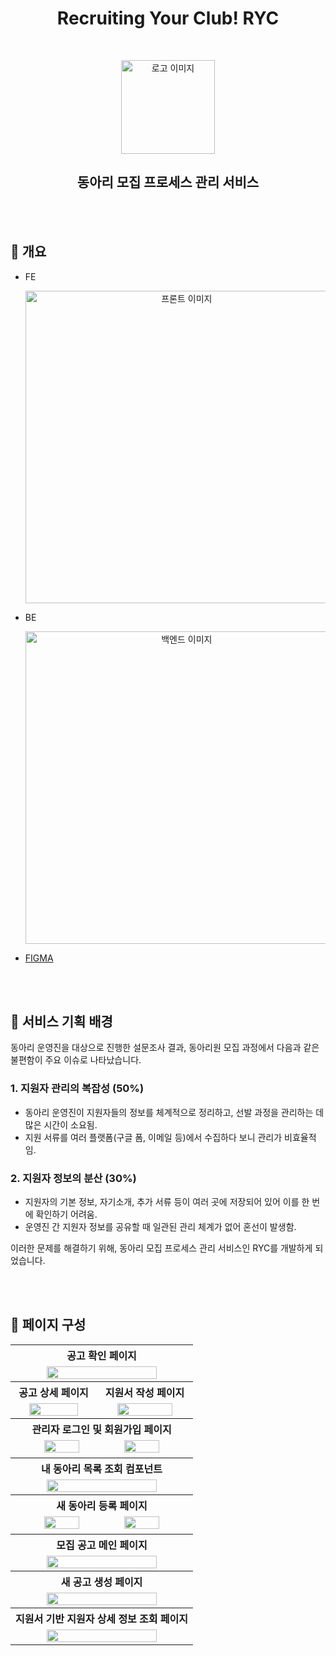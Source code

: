<h1 align="center">Recruiting Your Club! RYC</h1>
<br>
<p align="center">
  <img src="https://github.com/user-attachments/assets/c0bda7ef-373e-45de-b32e-b892ca81460b" 
       alt="로고 이미지" width="150px">
</p>

<h2 align="center">동아리 모집 프로세스 관리 서비스</h2>

<br><br>

## 📌 개요  
- FE  
  <p align="center">
    <img src="https://github.com/user-attachments/assets/32ad2a7c-ae7b-458e-b505-893c26af6a7e" 
         alt="프론트 이미지" width="500px">
  </p>

- BE  
  <p align="center">
    <img src="https://github.com/user-attachments/assets/ab503ee5-e074-4f81-8f1d-791046f91676" 
         alt="백엔드 이미지" width="500px">
  </p>

- [FIGMA](https://www.figma.com/design/bRET7spZWHW3tV6oKcD3fg/Recruiting-Your-Club!-%EB%94%94%EC%9E%90%EC%9D%B8-%ED%94%84%EB%A1%9C%ED%86%A0%ED%83%80%EC%9E%85?node-id=0-1&t=XmewJnwbVNENIfix-1)

<br><br>

## 🔎 서비스 기획 배경

동아리 운영진을 대상으로 진행한 설문조사 결과, 동아리원 모집 과정에서 다음과 같은 불편함이 주요 이슈로 나타났습니다.

### 1. 지원자 관리의 복잡성 (50%)
- 동아리 운영진이 지원자들의 정보를 체계적으로 정리하고, 선발 과정을 관리하는 데 많은 시간이 소요됨.
- 지원 서류를 여러 플랫폼(구글 폼, 이메일 등)에서 수집하다 보니 관리가 비효율적임.

### 2. 지원자 정보의 분산 (30%)
- 지원자의 기본 정보, 자기소개, 추가 서류 등이 여러 곳에 저장되어 있어 이를 한 번에 확인하기 어려움.
- 운영진 간 지원자 정보를 공유할 때 일관된 관리 체계가 없어 혼선이 발생함.

이러한 문제를 해결하기 위해, 동아리 모집 프로세스 관리 서비스인 RYC를 개발하게 되었습니다.

<br><br>
 

 
## 📌 페이지 구성  

<p align="center">
<table width="80%">
  <tr>
    <th colspan="2">공고 확인 페이지</th>
  </tr>
  <tr>
    <td colspan="2" align="center">
      <img src="https://github.com/user-attachments/assets/21787903-e692-4a51-a27e-d8a3fdc10306" width="80%">
    </td>
  </tr>

  <tr>
    <th>공고 상세 페이지</th>
    <th>지원서 작성 페이지</th>
  </tr>
  <tr>
    <td align="center">
      <img src="https://github.com/user-attachments/assets/b9374ea6-984d-44f6-9bf1-0f24e9591e34" width="80%">
    </td>
    <td align="center">
      <img src="https://github.com/user-attachments/assets/b25f7d27-88bd-4510-ac88-06a87ed6abcc" width="80%">
    </td>
  </tr>

  <tr>
    <th colspan="2">관리자 로그인 및 회원가입 페이지</th>
  </tr>
  <tr>
    <td colspan="2" align="center">
      <img src="https://github.com/user-attachments/assets/9175090e-93ed-444a-af7c-0cd64d1e43b8" width="45%">
      <img src="https://github.com/user-attachments/assets/bf81ac58-718b-4bf1-8220-89ea1a558f6d" width="45%">
    </td>
  </tr>

  <tr>
    <th colspan="2">내 동아리 목록 조회 컴포넌트</th>
  </tr>
  <tr>
    <td colspan="2" align="center">
      <img src="https://github.com/user-attachments/assets/0520b108-732d-4690-b63d-62723dad13d2" width="80%">
    </td>
  </tr>

  <tr>
    <th colspan="2">새 동아리 등록 페이지</th>
  </tr>
  <tr>
    <td colspan="2" align="center">
      <img src="https://github.com/user-attachments/assets/afa584d7-ed00-4414-aa94-06acd3abc82a" width="45%">
      <img src="https://github.com/user-attachments/assets/98238ada-42a6-4cfc-9eee-e6d68d1c5c6d" width="45%">
    </td>
  </tr>

  <tr>
    <th colspan="2">모집 공고 메인 페이지</th>
  </tr>
  <tr>
    <td colspan="2" align="center">
      <img src="https://github.com/user-attachments/assets/701a9728-70ee-47b4-aead-bc59b50458f5" width="80%">
    </td>
  </tr>

  <tr>
    <th colspan="2">새 공고 생성 페이지</th>
  </tr>
  <tr>
    <td colspan="2" align="center">
      <img src="https://github.com/user-attachments/assets/95a97040-2b1a-4d50-b3f2-156058965150" width="80%">
    </td>
  </tr>

  <tr>
    <th colspan="2">지원서 기반 지원자 상세 정보 조회 페이지</th>
  </tr>
  <tr>
    <td colspan="2" align="center">
      <img src="https://github.com/user-attachments/assets/fb0ceba4-f650-4a0e-8663-5d2b21e52112" width="80%">
    </td>
  </tr>
</table>
</p>

 
